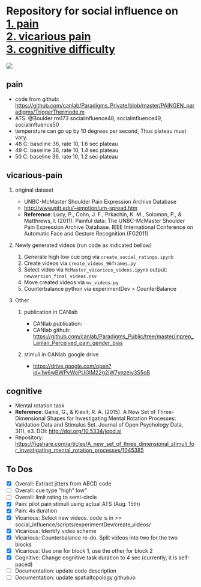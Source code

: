 # Repository for social influence on <br/>[1. pain](##pain)<br/>[2. vicarious pain](##vicarious-pain)<br/>[3. cognitive difficulty](##cognitive)<br/>

![ ](https://github.com/spacetop-admin/figures/blob/master/fig_socialinfluence.png)
## pain
* code from github: https://github.com/canlab/Paradigms_Private/blob/master/PAINGEN_paradigms/TriggerThermode.m
* ATS. @Boulder rm173 socialinfluence48, socialinfluence49, socialinfluence50
* temperature can go up by 10 degrees per second, Thus plateau must vary.
* 48 C: baseline 36, rate 10, 1.6 sec plateau
* 49 C: baseline 36, rate 10, 1.4 sec plateau
* 50 C: baseline 36, rate 10, 1.2 sec plateau

## vicarious-pain
1. original dataset
	* UNBC-McMaster Shoulder Pain Expression Archive Database
	* http://www.pitt.edu/~emotion/um-spread.htm
	* **Reference**: Lucy, P., Cohn, J. F., Prkachin, K. M., Solomon, P., & Matthrews, I. (2011). Painful data: The UNBC-McMaster Shoulder Pain Expression Archive Database. IEEE International Conference on Automatic Face and Gesture Recognition (FG2011)

2. Newly generated videos (run code as indicated bellow)
	1. Generate high low cue png via `create_social_ratings.ipynb`
	2. Create videos via `create_videos_96frames.py`
	3. Select video via `McMaster_vicarious_videos.ipynb` output: `newversion_final_videos.csv`
	4. Move created videos via `mv_videos.py`
	5. Counterbalance python via experimentDev > CounterBalance

3. Other
	1. publication in CANlab
		* CANlab publication:
		* CANlab github: https://github.com/canlab/Paradigms_Public/tree/master/inprep_Lanlan_Perceived_pain_gender_bias

	2. stimuli in CANlab google drive
		* https://drive.google.com/open?id=1w6wBWPvWoPUGIM22g2jW7ynzeiy3S5oB

## cognitive
* Mental rotation task
* **Reference**: Ganis, G., & Kievit, R. A. (2015). A New Set of Three-Dimensional Shapes for Investigating Mental Rotation Processes: Validation Data and Stimulus Set. Journal of Open Psychology Data, 3(1), e3. DOI: http://doi.org/10.5334/jopd.ai
* Repository: https://figshare.com/articles/A_new_set_of_three_dimensional_stimuli_for_investigating_mental_rotation_processes/1045385

## To Dos
- [x] Overall: Extract jitters from ABCD code
- [ ] Overall: cue type "high" low"
- [ ] Overall: limit rating to semi-circle
- [x] Pain: pilot pain stimuli using actual ATS (Aug. 15th)
- [x] Pain: 4s duration
- [x] Vicarious: Select new videos. code is in >> social_influence/scripts/experimentDev/create_videos/
- [x] Vicarious: Identify video scheme
- [x] Vicarious: Counterbalance re-do. Split videos into two for the two blocks
- [x] Vicarious: Use one for block 1, use the other for block 2
- [x] Cognitive: Change cognitive task duration to 4 sec (currently, it is self-paced)
- [ ] Documentation: update code description
- [ ] Documentation: update spatialtopology.github.io
